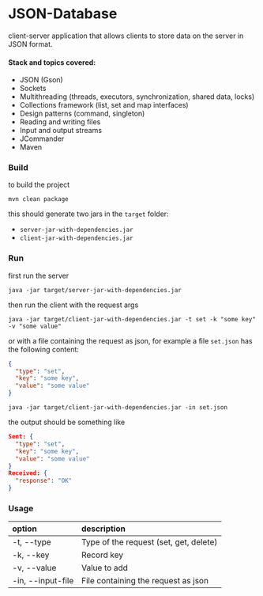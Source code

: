 # JSON-Database
client-server application that allows clients to store data on the server in JSON format.

#### Stack and topics covered:
* JSON (Gson)
* Sockets
* Multithreading (threads, executors, synchronization, shared data, locks)
* Collections framework (list, set and map interfaces)
* Design patterns (command, singleton)
* Reading and writing files
* Input and output streams
* JCommander
* Maven 

### Build
to build the project 

```shell
mvn clean package
```

this should generate two jars in the `target` folder:
* `server-jar-with-dependencies.jar`
* `client-jar-with-dependencies.jar`

### Run
first run the server

```shell
java -jar target/server-jar-with-dependencies.jar
```

then run the client with the request args

```shell
java -jar target/client-jar-with-dependencies.jar -t set -k "some key" -v "some value"
```

or with a file containing the request as json, for example a file `set.json` 
has the following content:

```json
{
  "type": "set",
  "key": "some key",
  "value": "some value"
}
```

```shell
java -jar target/client-jar-with-dependencies.jar -in set.json
```

the output should be something like

```json
Sent: {
  "type": "set",
  "key": "some key",
  "value": "some value"
}
Received: {
  "response": "OK"
}
```

### Usage

|option             |description                             |
|:------------------|:---------------------------------------|
| -t, --type        | Type of the request (set, get, delete) |
| -k, --key         | Record key                             |
| -v, --value       | Value to add                           |
| -in, --input-file | File containing the request as json    |
